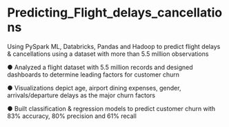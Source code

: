 # Predicting_Flight_delays_cancellations
Using PySpark ML, Databricks, Pandas and Hadoop to predict flight delays &amp; cancellations using a dataset with more than 5.5 million observations

● Analyzed a flight dataset with 5.5 million records and designed dashboards to determine leading factors for customer churn

● Visualizations depict age, airport dining expenses, gender, arrivals/departure delays as the major churn factors

● Built classification & regression models to predict customer churn with 83% accuracy, 80% precision and 61% recall
